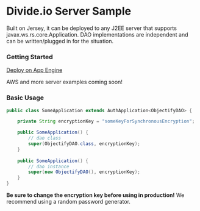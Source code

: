 Divide.io Server Sample
====================
Built on Jersey, it can be deployed to any J2EE server that supports javax.ws.rs.core.Application. DAO implementations are independent and can be written/plugged in for the situation.

### Getting Started
[Deploy on App Engine](https://github.com/HiddenStage/divide-docs/blob/master/getting-started/getting_started_app_engine.md)

AWS and more server examples coming soon!

### Basic Usage
```java
public class SomeApplication extends AuthApplication<ObjectifyDAO> {

    private String encryptionKey = "someKeyForSynchronousEncryption";

    public SomeApplication() {
    	// dao class
        super(ObjectifyDAO.class, encryptionKey);
    }
    
    public SomeApplication() {
        // dao instance
        super(new ObjectifyDAO(), encryptionKey);
    }
}
```
**Be sure to change the encryption key before using in production!** We recommend using a random password generator.
